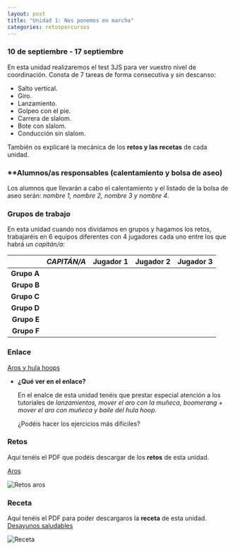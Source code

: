 ```yaml
---
layout: post
title: "Unidad 1: Nos ponemos en marcha"
categories: retosporcursos
---
```


### **10 de septiembre - 17 septiembre**

En esta unidad realizaremos el test 3JS para ver vuestro nivel de coordinación. Consta de 7 tareas de forma consecutiva y sin descanso:
* Salto vertical.
* Giro.
* Lanzamiento.
* Golpeo con el pie.
* Carrera de slalom. 
* Bote con slalom.
* Conducción sin slalom.

También os explicaré la mecánica de los **retos y las recetas** de cada unidad.

### **Alumnos/as responsables (calentamiento y bolsa de aseo)

Los alumnos que llevarán a cabo el calentamiento y el listado de la bolsa de aseo serán: *nombre 1, nombre 2, nombre 3 y nombre 4*.

### **Grupos de trabajo**

En esta unidad cuando nos dividamos en grupos y hagamos los retos, trabajaréis en 6 equipos diferentes con 4 jugadores cada uno entre los que habrá un *capitán/a*:

|      |*CAPITÁN/A*|Jugador 1|Jugador 2|Jugador 3|
|-----:|-----:|-----:|-----:|-----:|
|**Grupo A**|      |      |      |      |
|**Grupo B**|      |      |      |      |
|**Grupo C**|      |      |      |      |
|**Grupo D**|      |      |      |      |
|**Grupo E**|      |      |      |      |
|**Grupo F**|      |      |      |      |


### **Enlace** 

[Aros y hula hoops](https://danieledufis.github.io/comba/aros-hulahoops)

* **¿Qué ver en el enlace?**
  
  En el enalce de esta unidad tenéis que prestar especial atención a los tutoriales de *lanzamientos, mover el aro con la muñeca, boomerang + mover el aro con muñeca y   baile del hula hoop*.
  
  ¿Podéis hacer los ejercicios más difíciles?

### **Retos** 

Aquí tenéis el PDF que podéis descargar de los **retos** de esta unidad.

[Aros](https://danieledufis.github.io/pdfs/Aros-retos-4.pdf)

![Retos aros](https://danieledufis.github.io/images_text/Cap.f%C3%ADsica-retos-4_page-0001.jpg)

### **Receta** 

Aquí tenéis el PDF para poder descargaros la **receta** de esta unidad.
[Desayunos saludables](https://danieledufis.github.io/pdfs/Receta-DESAYUNOS%20SALUDABLES.pdf)

![Receta](https://danieledufis.github.io/images_text/Receta-DESAYUNOS%20SALUDABLES_page-0001.jpg)

[Aros]:../../pdfs/Aros-retos-4.pdf
[Desayunos saludables]:../../pdfs/Receta-DESAYUNOS%20SALUDABLES.pdf

